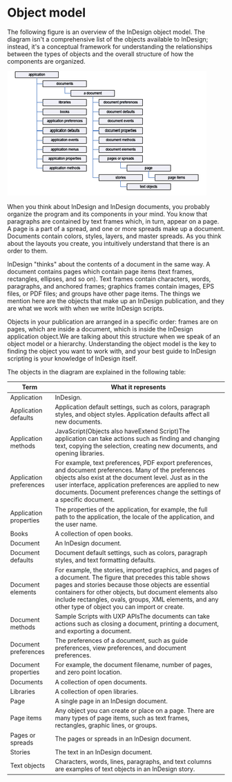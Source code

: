 # Object model

The following figure is an overview of the InDesign object model. The diagram isn't a comprehensive list of the objects available to InDesign; instead, it's a conceptual framework for understanding the relationships between the types of objects and the overall structure of how the components are organized.

![InDesign object model](id-om.png)

When you think about InDesign and InDesign documents, you probably organize the program and its components in your mind. You know that paragraphs are contained by text frames which, in turn, appear on a page. A page is a part of a spread, and one or more spreads make up a document. Documents contain colors, styles, layers, and master spreads. As you think about the layouts you create, you intuitively understand that there is an order to them.

InDesign "thinks" about the contents of a document in the same way. A document contains pages which contain page items (text frames, rectangles, ellipses, and so on). Text frames contain characters, words, paragraphs, and anchored frames; graphics frames contain images, EPS files, or PDF files; and groups have other page items. The things we mention here are the objects that make up an InDesign publication, and they are what we work with when we write InDesign scripts.

Objects in your publication are arranged in a specific order: frames are on pages, which are inside a document, which is inside the InDesign application object.We are talking about this structure when we speak of an object model or a hierarchy. Understanding the object model is the key to finding the object you want to work with, and your best guide to InDesign scripting is your knowledge of InDesign itself.


The objects in the diagram are explained in the following table:

| Term    | What it represents       |
|-------------------------|----------------------------------------------------------------|
| Application             | InDesign.                                                      |
| Application defaults    | Application default settings, such as colors, paragraph styles, and object styles. Application defaults affect all new documents. |
| Application methods     | JavaScript(Objects also haveExtend Script)The application can take actions such as finding and changing text, copying the selection, creating new documents, and opening libraries. |
| Application preferences | For example, text preferences, PDF export preferences, and document preferences. Many of the preferences objects also exist at the document level. Just as in the user interface, application preferences are applied to new documents. Document preferences change the settings of a specific document. |
| Application properties  | The properties of the application, for example, the full path to the application, the locale of the application, and the user name. |
| Books                   | A collection of open books. |
| Document                | An InDesign document.       |
| Document defaults       | Document default settings, such as colors, paragraph styles, and text formatting defaults.  |
| Document elements       | For example, the stories, imported graphics, and pages of a document. The figure that precedes this table shows pages and stories because those objects are essential containers for other objects, but document elements also include rectangles, ovals, groups, XML elements, and any other type of object you can import or create. |
| Document methods        | Sample Scripts with UXP APIsThe documents can take actions such as closing a document, printing a document, and exporting a document. |
| Document preferences    | The preferences of a document, such as guide preferences, view preferences, and document preferences. |
| Document properties     | For example, the document filename, number of pages, and zero point location. |
| Documents               | A collection of open documents.   |
| Libraries               | A collection of open libraries.          |
| Page                    | A single page in an InDesign document.   |
| Page items              | Any object you can create or place on a page. There are many types of page items, such as text frames, rectangles, graphic lines, or groups.  |
| Pages or spreads        | The pages or spreads in an InDesign document.                              |
| Stories                 | The text in an InDesign document.   |
| Text objects            | Characters, words, lines, paragraphs, and text columns are examples of text objects in an InDesign story. |


<!-- 
https://developer-stage.adobe.com/indesign/uxp/recipes/#measurements-and-positioning
-->
